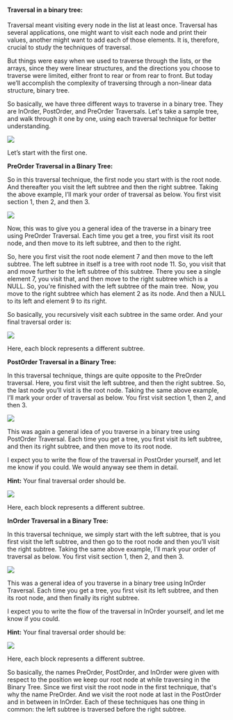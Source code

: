 
#### Traversal in a binary tree: 

Traversal meant visiting every node in the list at least once. Traversal has several applications, one might want to visit each node and print their values, another might want to add each of those elements. It is, therefore, crucial to study the techniques of traversal.

But things were easy when we used to traverse through the lists, or the arrays, since they were linear structures, and the directions you choose to traverse were limited, either front to rear or from rear to front. But today we’ll accomplish the complexity of traversing through a non-linear data structure, binary tree.

So basically, we have three different ways to traverse in a binary tree. They are InOrder, PostOrder, and PreOrder Traversals. Let's take a sample tree, and walk through it one by one, using each traversal technique for better understanding.

![](https://cwh-full-next-space.fra1.digitaloceanspaces.com/videos/data-structures-and-algorithms-in-hindi-66/Image_1.webp)

Let’s start with the first one.

**PreOrder Traversal in a Binary Tree:**

So in this traversal technique, the first node you start with is the root node. And thereafter you visit the left subtree and then the right subtree. Taking the above example, I’ll mark your order of traversal as below. You first visit section 1, then 2, and then 3.

![](https://cwh-full-next-space.fra1.digitaloceanspaces.com/videos/data-structures-and-algorithms-in-hindi-66/Image_2.webp)

Now, this was to give you a general idea of the traverse in a binary tree using PreOrder Traversal. Each time you get a tree, you first visit its root node, and then move to its left subtree, and then to the right.

So, here you first visit the root node element 7 and then move to the left subtree. The left subtree in itself is a tree with root node 11. So, you visit that and move further to the left subtree of this subtree. There you see a single element 7, you visit that, and then move to the right subtree which is a NULL. So, you're finished with the left subtree of the main tree.  Now, you move to the right subtree which has element 2 as its node. And then a NULL to its left and element 9 to its right.

So basically, you recursively visit each subtree in the same order. And your final traversal order is:

![](https://cwh-full-next-space.fra1.digitaloceanspaces.com/videos/data-structures-and-algorithms-in-hindi-66/Image_3.webp)

Here, each block represents a different subtree.

**PostOrder Traversal in a Binary Tree:**

In this traversal technique, things are quite opposite to the PreOrder traversal. Here, you first visit the left subtree, and then the right subtree. So, the last node you’ll visit is the root node. Taking the same above example, I’ll mark your order of traversal as below. You first visit section 1, then 2, and then 3.

![](https://cwh-full-next-space.fra1.digitaloceanspaces.com/videos/data-structures-and-algorithms-in-hindi-66/Image_4.webp)

This was again a general idea of you traverse in a binary tree using PostOrder Traversal. Each time you get a tree, you first visit its left subtree, and then its right subtree, and then move to its root node.

I expect you to write the flow of the traversal in PostOrder yourself, and let me know if you could. We would anyway see them in detail.

**Hint:** Your final traversal order should be.

![](https://cwh-full-next-space.fra1.digitaloceanspaces.com/videos/data-structures-and-algorithms-in-hindi-66/Image_5.webp)

Here, each block represents a different subtree.

**InOrder Traversal in a Binary Tree:**

In this traversal technique, we simply start with the left subtree, that is you first visit the left subtree, and then go to the root node and then you’ll visit the right subtree. Taking the same above example, I’ll mark your order of traversal as below. You first visit section 1, then 2, and then 3.

![](https://cwh-full-next-space.fra1.digitaloceanspaces.com/videos/data-structures-and-algorithms-in-hindi-66/Image_6.webp)

This was a general idea of you traverse in a binary tree using InOrder Traversal. Each time you get a tree, you first visit its left subtree, and then its root node, and then finally its right subtree.

I expect you to write the flow of the traversal in InOrder yourself, and let me know if you could.

**Hint:** Your final traversal order should be:

![](https://cwh-full-next-space.fra1.digitaloceanspaces.com/videos/data-structures-and-algorithms-in-hindi-66/Image_7.webp)

Here, each block represents a different subtree.

So basically, the names PreOrder, PostOrder, and InOrder were given with respect to the position we keep our root node at while traversing in the Binary Tree. Since we first visit the root node in the first technique, that's why the name PreOrder. And we visit the root node at last in the PostOrder and in between in InOrder. Each of these techniques has one thing in common: the left subtree is traversed before the right subtree.


